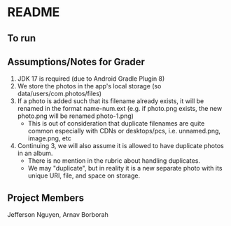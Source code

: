 # README

## To run

## Assumptions/Notes for Grader
1. JDK 17 is required (due to Android Gradle Plugin 8)
2. We store the photos in the app's local storage (so data/users/com.photos/files)
3. If a photo is added such that its filename already exists, it will be renamed in the format name-num.ext (e.g. if photo.png exists, the new photo.png will be renamed photo-1.png)
    - This is out of consideration that duplicate filenames are quite common especially with CDNs or desktops/pcs, i.e. unnamed.png, image.png, etc
4. Continuing 3, we will also assume it is allowed to have duplicate photos in an album.
    - There is no mention in the rubric about handling duplicates.
    - We may "duplicate", but in reality it is a new separate photo with its unique URI, file, and space on storage.

## Project Members
Jefferson Nguyen, Arnav Borborah